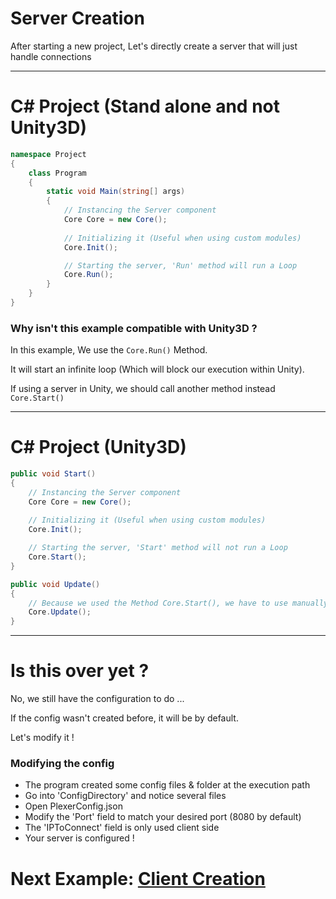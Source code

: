 # Server Creation

After starting a new project, Let's directly create a server that will just handle connections

---

# C# Project (Stand alone and not Unity3D)
```cs
namespace Project
{
	class Program
	{
		static void Main(string[] args)
		{
			// Instancing the Server component
			Core Core = new Core();
		
			// Initializing it (Useful when using custom modules)
			Core.Init();

			// Starting the server, 'Run' method will run a Loop
			Core.Run();
		}
	}
}
```

### Why isn't this example compatible with Unity3D ?
In this example, We use the ```Core.Run()``` Method.

It will start an infinite loop (Which will block our execution within Unity).

If using a server in Unity, we should call another method instead ```Core.Start()```

---

# C# Project (Unity3D)
```cs
public void Start()
{
	// Instancing the Server component
	Core Core = new Core();
		
	// Initializing it (Useful when using custom modules)
	Core.Init();

	// Starting the server, 'Start' method will not run a Loop
	Core.Start();
}

public void Update()
{
	// Because we used the Method Core.Start(), we have to use manually the Core.Update() Method
	Core.Update();
}
```

---
# Is this over yet ?

No, we still have the configuration to do ...

If the config wasn't created before, it will be by default.

Let's modify it !

### Modifying the config

- The program created some config files & folder at the execution path
- Go into 'ConfigDirectory' and notice several files
- Open PlexerConfig.json
- Modify the 'Port' field to match your desired port (8080 by default)
- The 'IPToConnect' field is only used client side
- Your server is configured !

# Next Example: [Client Creation](ClientCreation.md)
